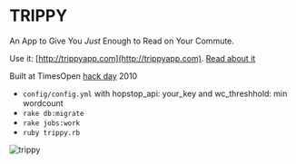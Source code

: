 # TRIPPY

An App to Give You *Just* Enough to Read on Your Commute.

Use it: [http://trippyapp.com](http://trippyapp.com). [Read about it](http://www.shhhaw.com/2010/12/introducing-trippy-an-app-to-give-you-just-enough-to-read-on-your-commute.php)

Built at TimesOpen [hack day](http://www.nytimes.com/marketing/timesopen/hackday.html) 2010

* `config/config.yml` with hopstop\_api: your\_key and wc\_threshhold: min wordcount
* `rake db:migrate`
* `rake jobs:work`
* `ruby trippy.rb`

![trippy](http://dl.dropbox.com/u/715596/Screen%20shot%202010-12-05%20at%209.27.35%20AM.png)